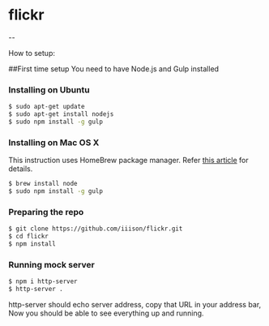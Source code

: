 # flickr
--

How to setup:

##First time setup
You need to have Node.js and Gulp installed


### Installing on Ubuntu

```bash
$ sudo apt-get update
$ sudo apt-get install nodejs
$ sudo npm install -g gulp
```
### Installing on Mac OS X

This instruction uses HomeBrew package manager. Refer
[this article](http://thechangelog.com/install-node-js-with-homebrew-on-os-x/)
for details.

```bash
$ brew install node
$ sudo npm install -g gulp
```


### Preparing the repo

```bash
$ git clone https://github.com/iiison/flickr.git
$ cd flickr
$ npm install
```

### Running mock server

```bash
$ npm i http-server
$ http-server .
```

http-server should echo server address, copy that URL in your address bar,
Now you should be able to see everything up and running.
